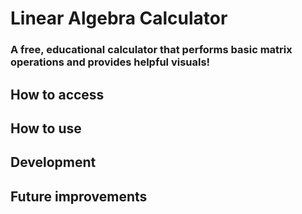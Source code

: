 # Linear Algebra Calculator

### A free, educational calculator that performs basic matrix operations and provides helpful visuals!

## How to access

## How to use

## Development

## Future improvements